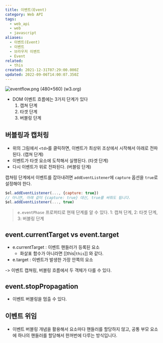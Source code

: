 ```yaml
---
title: 이벤트(Event)
category: Web API
tags:
  - web_api
  - web
  - javascript
aliases:
  - 이벤트(Event)
  - 이벤트
  - 브라우저 이벤트
  - Event
related:
  - this
created: 2021-12-31T07:29:00.000Z
updated: 2022-09-06T14:00:07.350Z
---
```


<Metadata />

![eventflow.png (480×560) (w3.org)](https://www.w3.org/TR/2003/NOTE-DOM-Level-3-Events-20031107/images/eventflow.png)

- DOM 이벤트 흐름에는 3가지 단계가 있다
  1.  캡쳐 단계
  2.  타겟 단계
  3.  버블링 단계

## 버블링과 캡처링

- 위의 그림에서 `<td>`를 클릭하면, 이벤트가 최상위 조상에서 시작해서 아래로 전파된다. (캡쳐 단계)
- 이벤트가 타겟 요소에 도착해서 실행된다. (타겟 단계)
- 다시 이벤트가 위로 전파된다. (버블링 단계)

캡쳐링 단계에서 이벤트를 잡아내려면 `addEventListener`에 `capture` 옵션을 `true`로 설정해야 한다.

```js
$el.addEventListener(..., {capture: true})
// 아니면, 아래 같이 {capture: true} 대신, true를 써줘도 됩니다.
$el.addEventListener(..., true)
```

> `e.eventPhase` 프로퍼티로 현재 단계를 알 수 있다. 1: 캡쳐 단계, 2: 타겟 단계, 3: 버블링 단계

## event.currentTarget vs event.target

- e.currentTarget : 이벤트 핸들러가 등록된 요소
  - 화살표 함수가 아니라면 [[this|`this`]] 와 같다.
- e.target : 이벤트가 발생한 가장 안쪽의 요소

-> 이벤트 캡쳐링, 버블링 흐름에서 두 객체가 다를 수 있다.

## event.stopPropagation

- 이벤트 버블링을 멈출 수 있다.

## 이벤트 위임

- 이벤트 버블링 개념을 활용해서 요소마다 핸들러를 할당하지 않고, 공통 부모 요소에 하나의 핸들러를 할당해서 한꺼번에 다루는 방식입니다.
